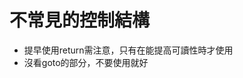 # 不常見的控制結構
* 提早使用return需注意，只有在能提高可讀性時才使用
* 沒看goto的部分，不要使用就好
<!--stackedit_data:
eyJoaXN0b3J5IjpbLTE4NTAwNTM3NzksMTg0MjEzODI2OCwyMD
QwMzAzODU1XX0=
-->